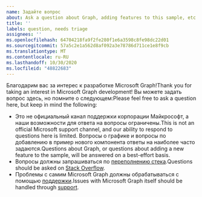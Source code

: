 ```yaml
---
name: Задайте вопрос
about: Ask a question about Graph, adding features to this sample, etc.
title: ''
labels: question, needs triage
assignees: ''
ms.openlocfilehash: 64704218fa9f2fe280f1e6a3598c8fe98dc22d01
ms.sourcegitcommit: 57a5c2e1a562d8af092a3e78786d711ce1e8f9cb
ms.translationtype: MT
ms.contentlocale: ru-RU
ms.lasthandoff: 10/30/2020
ms.locfileid: "48822683"
---
```

<span data-ttu-id="47bc9-102">Благодарим вас за интерес к разработке Microsoft Graph!</span><span class="sxs-lookup"><span data-stu-id="47bc9-102">Thank you for taking an interest in Microsoft Graph development!</span></span> <span data-ttu-id="47bc9-103">Вы можете задать вопрос здесь, но помните о следующем:</span><span class="sxs-lookup"><span data-stu-id="47bc9-103">Please feel free to ask a question here, but keep in mind the following:</span></span>

- <span data-ttu-id="47bc9-104">Это не официальный канал поддержки корпорации Майкрософт, а наши возможности для ответа на вопросы ограничены.</span><span class="sxs-lookup"><span data-stu-id="47bc9-104">This is not an official Microsoft support channel, and our ability to respond to questions here is limited.</span></span> <span data-ttu-id="47bc9-105">Вопросы о графике и вопросы по добавлению в пример нового компонента ответы на наиболее часто задаются.</span><span class="sxs-lookup"><span data-stu-id="47bc9-105">Questions about Graph, or questions about adding a new feature to the sample, will be answered on a best-effort basis.</span></span>
- <span data-ttu-id="47bc9-106">Вопросы должны запрашиваться по [переполнению стека](https://stackoverflow.com/questions/tagged/microsoft-graph).</span><span class="sxs-lookup"><span data-stu-id="47bc9-106">Questions should be asked on [Stack Overflow](https://stackoverflow.com/questions/tagged/microsoft-graph).</span></span>
- <span data-ttu-id="47bc9-107">Проблемы с самим Microsoft Graph должны обрабатываться с помощью [поддержки](https://developer.microsoft.com/graph/support).</span><span class="sxs-lookup"><span data-stu-id="47bc9-107">Issues with Microsoft Graph itself should be handled through [support](https://developer.microsoft.com/graph/support).</span></span>
